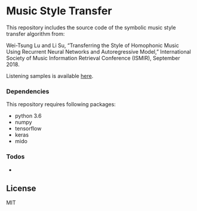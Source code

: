 # Music Style Transfer


This repository includes the source code of the symbolic music style transfer algorithm from:

Wei-Tsung Lu and Li Su, “Transferring the Style of Homophonic Music Using Recurrent Neural Networks and Autoregressive Model,” International Society of Music Information Retrieval Conference (ISMIR), September 2018.

Listening samples is available [here].

### Dependencies

This repository requires following packages:

- python 3.6
- numpy
- tensorflow
- keras
- mido


### Todos

 - 

License
----

MIT


[//]:#

   [here]:https://drive.google.com/open?id=1hohsEvbAiBmTW6DUeEaoEha13otyn8oJ




